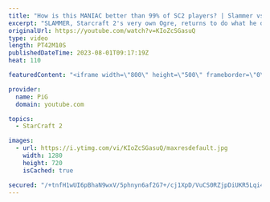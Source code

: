 ```yaml
---
title: "How is this MANIAC better than 99% of SC2 players? | Slammer vs xKawaiian"
excerpt: "SLAMMER, Starcraft 2's very own Ogre, returns to do what he does best - SLAM his face into the enemy base over and over. As always, SLAMMER goes where SLAMMER pleases, but will he overcome getting slammed back?  -- 🐷 Second Channel for Learning Resources: https://www.youtube.com/c/PiGRandom 🐷 Third"
originalUrl: https://youtube.com/watch?v=KIoZcSGasuQ
type: video
length: PT42M10S
publishedDateTime: 2023-08-01T09:17:19Z
heat: 110

featuredContent: "<iframe width=\"800\" height=\"500\" frameborder=\"0\" src=\"https://www.youtube.com/embed/KIoZcSGasuQ\" allow=\"accelerometer; autoplay; encrypted-media; gyroscope; picture-in-picture\" allowfullscreen></iframe>"

provider:
  name: PiG
  domain: youtube.com

topics:
  - StarCraft 2

images:
  - url: https://i.ytimg.com/vi/KIoZcSGasuQ/maxresdefault.jpg
    width: 1280
    height: 720
    isCached: true

secured: "/+tnfH1wUI6pBhaN9wxV/5phnyn6af2G7+/cj1XpD/VuCS0RZjpDiUKR5Lqi4/f9OdRqeC5ouR0fCbqQWAMK5XAVezuc/VFk05ZuwakkUYDQmYxnWP4q8Bf56+u8RUIJTMVG4Ftj5ND2wZoGA8kN2K2li+t86IJkbF64fP4kIkCqeUMBV1JMP5X6yA85SlyQLen7wQbyvkx1/6Jlfe7OMcMR7bL/GLIoMXnXwE8quLVaseSnxRGVStOiq5hDtHdUH64Mlftxpn1jjAvS5zmSRqRYA4k+ZoNbqa8cLJUaUcqUkLbIk+xn4xBLh16zgXyOSoJpWoAhosTa4TQTgMEfrOIpt4OqCrbkgJHt0SeJw58NcmIQS0BYCZH4TcNU1IM1utJ9FT3u6w3npPgyCp5IeX10aqZEiVCuFMF5Md9plAw=;tiO7bGPv99Y51g8JbzruHQ=="
---
```


